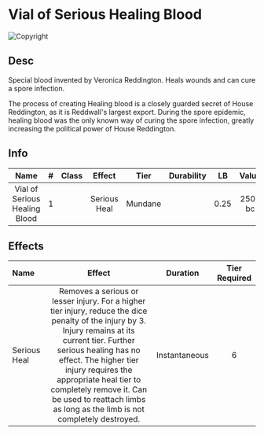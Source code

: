 # Vial of Serious Healing Blood

![Copyright](VialOfHealingBlood.png)

## Desc

Special blood invented by Veronica Reddington. Heals wounds and can cure a spore infection.

The process of creating Healing blood is a closely guarded secret of House Reddington, as it is Reddwall's largest export. During the spore epidemic, healing blood was the only known way of curing the spore infection, greatly increasing the political power of House Reddington.

## Info

|             Name             | # | Class |    Effect    |  Tier  | Durability |  LB  |  Value  |
| :---------------------------: | :-: | :---: | :----------: | :-----: | :--------: | :--: | :-----: |
| Vial of Serious Healing Blood | 1 |      | Serious Heal | Mundane |            | 0.25 | 2500 bc |

## Effects

| Name         |                                                                                                                                                                         Effect                                                                                                                                                                         |   Duration   | Tier Required |
| :----------- | :----------------------------------------------------------------------------------------------------------------------------------------------------------------------------------------------------------------------------------------------------------------------------------------------------------------------------------------------------: | :-----------: | :-----------: |
| Serious Heal | Removes a serious or lesser injury. For a higher tier injury, reduce the dice penalty of the injury by 3. Injury remains at its current tier. Further serious healing has no effect. The higher tier injury requires the appropriate heal tier to completely remove it. Can be used to reattach limbs as long as the limb is not completely destroyed. | Instantaneous |       6       |
